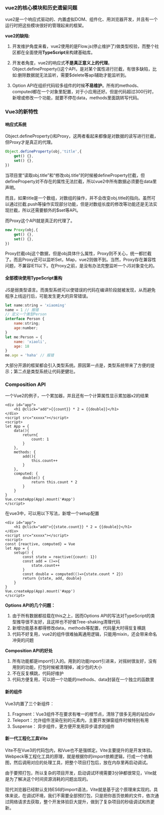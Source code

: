 ### vue2的核心模块和历史遗留问题

vue2是一个响应式驱动的、内置虚拟DOM、组件化、用浏览器开发，并且有一个运行时把这些模块很好的管理起来的框架。

**vue2的缺陷:**

1. 开发维护角度来看，vue2使用的是Flow.js(停止维护了)做类型校验，而整个社区都在全面使用**TypeScript**来构建基础库。

2. 开发者角度，vue2的响应式**不是真正意义上的代理**。Object.defineProperty()这个API，是对某个属性进行拦截，有很多缺陷，比如:删除数据就无法监听，需要$delete等api辅助才能监听到。
3. Option API在组织代码较多组件的时候**不易维护**。所有的methods、computed都在一个对象里配置，对于小应用还好。但是代码超过300行时，新增或修改一个功能，就要不停在data，methods里面跳转写代码。



### Vue3的新特性

#### 响应式系统

Object.defineProperty()和Proxy，这两者看起来都像是对数据的读写进行拦截，但Proxy才是真正的代理。

```js
Object.defineProperty(obj,'title',{
    get() {},
    set() {},
})
```

当项目里“读取obj.title”和“修改obj.title”的时候被defineProperty拦截，但defineProperty对不存在的属性无法拦截，所以vue2中所有数据必须要在data里声明。

而且，如果title是一个数组，对数组的操作，并不会改变obj.title的指向。虽然可以通过拦截.push等操作实现部分功能，但是对数组长度的修改等功能还是无法实现拦截，所以还需要额外的$set等API。

而Proxy这个API就是真正的代理了。

```js
new Proxy(obj,{
    get() {},
    set() {},
})
```

Proxy拦截obj这个数据，但是obj具体什么属性，Proxy则不关心，统一都拦截了。而且Proxy还可以监听Set，Map，vue2则做不到。当然，Proxy存在兼容性问题，不兼容IE11以下。在Proxy之前，是没有办法完整监听一个JS对象变化的。



#### 全部模块使用TypeScript重构

JS是弱类型语言。而类型系统可以使错误的代码在编译阶段就被发现，从而避免程序上线运行后，可能发生更大的异常错误。

```js
let name:string = 'xiaoming'
name = 1 // 报错
// 定义一个类型Person
interface Person {
	name:string;
    age:number;
}
let me:Person = {
    name: 'xiaoli',
    age: 18
}
me.age = 'haha' // 报错
```

大部分开源的框架都会引入类型系统。原因第一点是，类型系统带来了方便的提示；第二点是类型系统让代码更健壮。



### Composition API

一个Vue2的例子，一个累加器，并且还有一个计算属性显示累加器x2的结果

```vue
<div id="app">
    <h1 @click="add">{{count}} * 2 = {{double}}</h1>
</div>
<script src="xxxxx"></script>
<script>
let App = {
    data(){
        return{
            count: 1
        }
    },
    methods: {
        add(){
            this.count++
        }
    },
    computed: {
        double() {
            return this.count * 2
        }
    }
}
Vue.createApp(App).mount('#app')
</script>
```

在vue3中，可以用以下写法，新增一个setup配置

```vue
<div id="app">
    <h1 @click="add">{{state.count}} * 2 = {{double}}</h1>
</div>
<script src="xxxxx"></script>
<script>
const {reactive, computed} = Vue
let App = {
    setup() {
		const state = reactive({count: 1})
        const add = ()=>{
            state.count++
        }
        const double = computed(()=>{state.count * 2})
        return {state, add, double}
    }
}
Vue.createApp(App).mount('#app')
</script>
```

**Options API的几个问题：**

1. 由于所有数据都挂载在this之上，因而Options API的写法对TypeScript的类型推导很不友好，且这样也不好做Tree-shaking清理代码
2. 新增功能基本都得修改data，methods等配置，代码量大时得反复横跳
3. 代码不好复用，vue2的组件很难抽离通用逻辑，只能用mixin，还会带来命名冲突的问题



**Composition API的好处**

1. 所有功能都是import引入的。用到的功能inport引进来，对摇树很友好，没有用到的功能，打包时候被清理掉，减少包的大小
2. 不在反复横跳，代码好维护
3. 代码方便复用，可以把一个功能的methods、data封装在一个独立的函数里

   

#### 新的组件

Vue3内置了三个新组件：

1. Fragment：Vue3组件不在要求有唯一的根节点，清除了很多无用的站位div
2. Teleport：允许组件渲染在别的元素内，主要开发弹窗组件时候特别有用
3. Suspense： 异步组件，更方便开发用异步请求的组件



#### 新一代工程化工具Vite

Vite不在Vue3的代码包内，和Vue也不是强绑定。Vite主要提升的是开发体验。Webpeck等工程化工具的原理，就是根据你的import依赖逻辑，行成一个依赖图，然后调用对应的处理工具，把整个项目打包后，放在内存里再启动调试。

由于要预打包，所以复杂的项目开发，启动调试环境需要3分钟都很常见，Vite就是为了解决这个时间资源消耗的问题出现的。

现代浏览器已经默认支持ES6的import语法，Vite就是基于这个原理来实现的。具体来说，在调试环境，我们不需要全部预打包，只是把你首页依赖的文件，依次通过网络请求去获取，整个开发体验巨大提升，做到了复杂项目的秒级调试和热更新。



